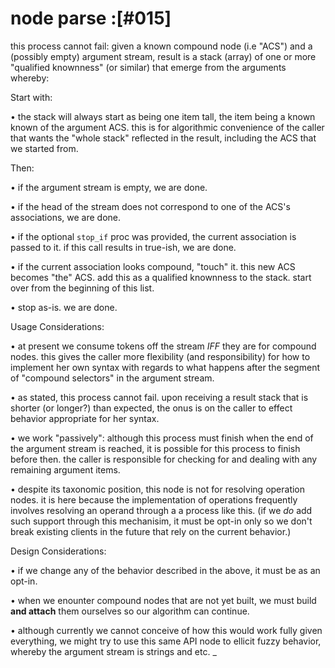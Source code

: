 # node parse :[#015]

this process cannot fail: given a known compound node (i.e "ACS")
and a (possibly empty) argument stream, result is a stack (array)
of one or more "qualified knownness" (or similar) that emerge from
the arguments whereby:

Start with:

  • the stack will always start as being one item tall, the item
    being a known known of the argument ACS. this is for algorithmic
    convenience of the caller that wants the "whole stack" reflected
    in the result, including the ACS that we started from.

Then:

  • if the argument stream is empty, we are done.

  • if the head of the stream does not correspond to one of the
    ACS's associations, we are done.

  • if the optional `stop_if` proc was provided, the current
    association is passed to it. if this call results in true-ish,
    we are done.

  • if the current association looks compound, "touch" it. this new
    ACS becomes "the" ACS. add this as a qualified knownness
    to the stack. start over from the beginning of this list.

  • stop as-is. we are done.


Usage Considerations:

  • at present we consume tokens off the stream *IFF* they are for
    compound nodes. this gives the caller more flexibility (and
    responsibility) for how to implement her own syntax with regards
    to what happens after the segment of "compound selectors" in the
    argument stream.

  • as stated, this process cannot fail. upon receiving a result
    stack that is shorter (or longer?) than expected, the onus is on
    the caller to effect behavior appropriate for her syntax.

  • we work "passively": although this process must finish when the
    end of the argument stream is reached, it is possible for this
    process to finish before then. the caller is responsible for
    checking for and dealing with any remaining argument items.

  • despite its taxonomic position, this node is not for resolving
    operation nodes. it is here because the implementation of
    operations frequently involves resolving an operand through a
    a process like this. (if we *do* add such support through this
    mechanisim, it must be opt-in only so we don't break existing
    clients in the future that rely on the current behavior.)


Design Considerations:

  • if we change any of the behavior described in the above, it
    must be as an opt-in.

  • when we enounter compound nodes that are not yet built, we must
    build **and attach** them ourselves so our algorithm can continue.

  • although currently we cannot conceive of how this would work
    fully given everything, we might try to use this same API node
    to ellicit fuzzy behavior, whereby the argument stream is strings
    and etc.
_
